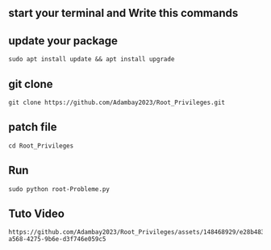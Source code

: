 
## start your terminal and Write this commands

## update your package
    sudo apt install update && apt install upgrade
## git clone
    git clone https://github.com/Adambay2023/Root_Privileges.git
## patch file
    cd Root_Privileges
## Run 
    sudo python root-Probleme.py
## Tuto Video

    https://github.com/Adambay2023/Root_Privileges/assets/148468929/e28b4832-a568-4275-9b6e-d3f746e059c5

